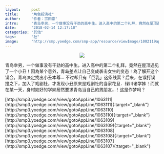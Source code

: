 ```yaml
---
layout:     post
title:      "角色扮演社"
author:     "作者：宗田豪"
intro:      "青岛幸男，一个做事没有干劲的高中生。进入高中的第二个礼拜，竟然在屋顶遇见了一个小丑！因為某个意外，青岛差点让自己变成袭击女生的变态！為了解开这个误会，青岛决定找出小丑本尊… 不过却只有「巨乳」这条线索？后来，在误打误撞之下，加入了戏剧社，才发现小丑原来是戏剧社的当家花旦．绿川诸学姊！而就在某一天，身材姣好的学姊居然要求青岛当自己的男朋友…！这是作梦吗？"
date:       "2018-02-14 12:17:10"
categories: "其他"
tags:       "社"
image:      "http://smp.yoedge.com/smp-app/resource/viewImage/1002119appline.png"
---
```

<div style="text-align: center">
<p><img src="http://smp.yoedge.com/smp-app/resource/viewImage/1002119appline.png"/></p>
</div>
<p class="post-meta">
<span>青岛幸男，一个做事没有干劲的高中生。进入高中的第二个礼拜，竟然在屋顶遇见了一个小丑！因為某个意外，青岛差点让自己变成袭击女生的变态！為了解开这个误会，青岛决定找出小丑本尊… 不过却只有「巨乳」这条线索？后来，在误打误撞之下，加入了戏剧社，才发现小丑原来是戏剧社的当家花旦．绿川诸学姊！而就在某一天，身材姣好的学姊居然要求青岛当自己的男朋友…！这是作梦吗？</span>
</p>
[http://smp3.yoedge.com/view/gotoAppLine/1063111](http://smp3.yoedge.com/view/gotoAppLine/1063111){:target="_blank"}
[http://smp3.yoedge.com/view/gotoAppLine/1063110](http://smp3.yoedge.com/view/gotoAppLine/1063110){:target="_blank"}
[http://smp3.yoedge.com/view/gotoAppLine/1063109](http://smp3.yoedge.com/view/gotoAppLine/1063109){:target="_blank"}
[http://smp3.yoedge.com/view/gotoAppLine/1063108](http://smp3.yoedge.com/view/gotoAppLine/1063108){:target="_blank"}
[http://smp3.yoedge.com/view/gotoAppLine/1063107](http://smp3.yoedge.com/view/gotoAppLine/1063107){:target="_blank"}


